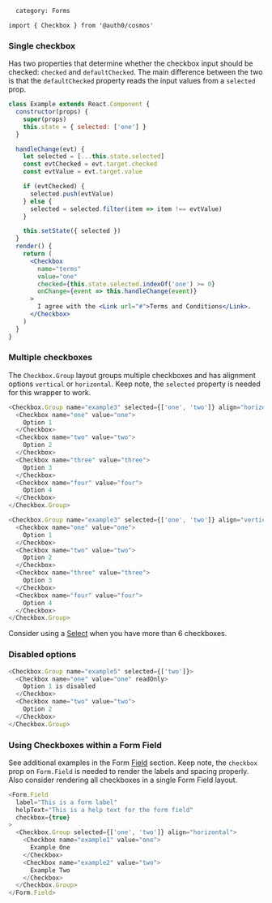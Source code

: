 ```meta
  category: Forms
```

`import { Checkbox } from '@auth0/cosmos'`

### Single checkbox

Has two properties that determine whether the checkbox input should be checked: `checked` and `defaultChecked`. The main difference between the two is that the `defaultChecked` property reads the input values from a `selected` prop.

```jsx
class Example extends React.Component {
  constructor(props) {
    super(props)
    this.state = { selected: ['one'] }
  }

  handleChange(evt) {
    let selected = [...this.state.selected]
    const evtChecked = evt.target.checked
    const evtValue = evt.target.value

    if (evtChecked) {
      selected.push(evtValue)
    } else {
      selected = selected.filter(item => item !== evtValue)
    }

    this.setState({ selected })
  }
  render() {
    return (
      <Checkbox
        name="terms"
        value="one"
        checked={this.state.selected.indexOf('one') >= 0}
        onChange={event => this.handleChange(event)}
      >
        I agree with the <Link url="#">Terms and Conditions</Link>.
      </Checkbox>
    )
  }
}
```

### Multiple checkboxes

The `Checkbox.Group` layout groups multiple checkboxes and has alignment options `vertical` or `horizontal`. Keep note, the `selected` property is needed for this wrapper to work.

```js
<Checkbox.Group name="example3" selected={['one', 'two']} align="horizontal">
  <Checkbox name="one" value="one">
    Option 1
  </Checkbox>
  <Checkbox name="two" value="two">
    Option 2
  </Checkbox>
  <Checkbox name="three" value="three">
    Option 3
  </Checkbox>
  <Checkbox name="four" value="four">
    Option 4
  </Checkbox>
</Checkbox.Group>
```

```js
<Checkbox.Group name="example3" selected={['one', 'two']} align="vertical">
  <Checkbox name="one" value="one">
    Option 1
  </Checkbox>
  <Checkbox name="two" value="two">
    Option 2
  </Checkbox>
  <Checkbox name="three" value="three">
    Option 3
  </Checkbox>
  <Checkbox name="four" value="four">
    Option 4
  </Checkbox>
</Checkbox.Group>
```

Consider using a [Select](#/component/select) when you have more than 6 checkboxes.

### Disabled options

```js
<Checkbox.Group name="example5" selected={['two']}>
  <Checkbox name="one" value="one" readOnly>
    Option 1 is disabled
  </Checkbox>
  <Checkbox name="two" value="two">
    Option 2
  </Checkbox>
</Checkbox.Group>
```

### Using Checkboxes within a Form Field

See additional examples in the Form [Field](#/component/field#examples) section. Keep note, the `checkbox` prop on `Form.Field` is needed to render the labels and spacing properly. Also consider rendering all checkboxes in a single Form Field layout.

```js
<Form.Field
  label="This is a form label"
  helpText="This is a help text for the form field"
  checkbox={true}
>
  <Checkbox.Group selected={['one', 'two']} align="horizontal">
    <Checkbox name="example1" value="one">
      Example One
    </Checkbox>
    <Checkbox name="example2" value="two">
      Example Two
    </Checkbox>
  </Checkbox.Group>
</Form.Field>
```
